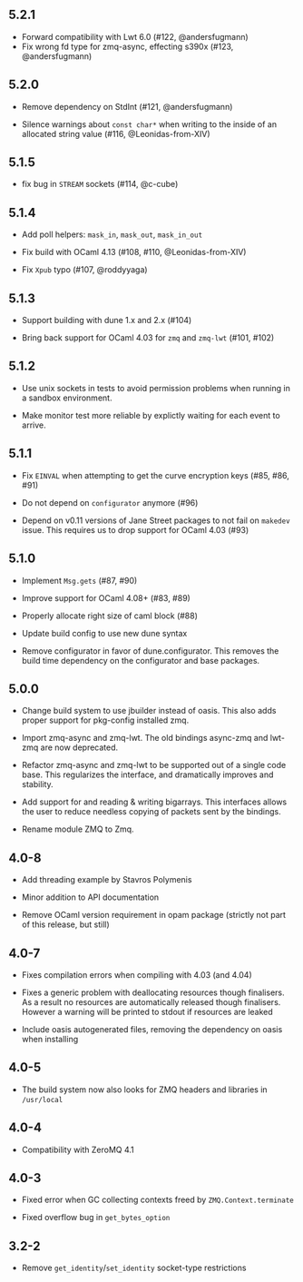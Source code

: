 5.2.1
---
* Forward compatibility with Lwt 6.0 (#122, @andersfugmann)
* Fix wrong fd type for zmq-async, effecting s390x (#123, @andersfugmann)

5.2.0
---
* Remove dependency on StdInt (#121, @andersfugmann)

* Silence warnings about `const char*` when writing to the inside of an
  allocated string value (#116, @Leonidas-from-XIV)

5.1.5
-----

* fix bug in `STREAM` sockets (#114, @c-cube)

5.1.4
-----

* Add poll helpers: `mask_in`, `mask_out`, `mask_in_out`

* Fix build with OCaml 4.13 (#108, #110, @Leonidas-from-XIV)

* Fix `Xpub` typo (#107, @roddyyaga)

5.1.3
-----

* Support building with dune 1.x and 2.x (#104)

* Bring back support for OCaml 4.03 for `zmq` and `zmq-lwt` (#101, #102)

5.1.2
-----
* Use unix sockets in tests to avoid permission problems when running
  in a sandbox environment.

* Make monitor test more reliable by explictly waiting for each event to
  arrive.

5.1.1
-----

* Fix `EINVAL` when attempting to get the curve encryption keys (#85, #86, #91)

* Do not depend on `configurator` anymore (#96)

* Depend on v0.11 versions of Jane Street packages to not fail on `makedev`
  issue. This requires us to drop support for OCaml 4.03 (#93)

5.1.0
-----

* Implement `Msg.gets` (#87, #90)

* Improve support for OCaml 4.08+ (#83, #89)

* Properly allocate right size of caml block (#88)

* Update build config to use new dune syntax

* Remove configurator in favor of dune.configurator. This removes the build time
  dependency on the configurator and base packages.

5.0.0
-----

* Change build system to use jbuilder instead of oasis. This also adds proper
  support for pkg-config installed zmq.

* Import zmq-async and zmq-lwt. The old bindings async-zmq and lwt-zmq are now
  deprecated.

* Refactor zmq-async and zmq-lwt to be supported out of a single code base. This
  regularizes the interface, and dramatically improves and stability.

* Add support for and reading & writing bigarrays. This interfaces allows the
  user to reduce needless copying of packets sent by the bindings.

* Rename module ZMQ to Zmq.

4.0-8
-----

* Add threading example by Stavros Polymenis

* Minor addition to API documentation

* Remove OCaml version requirement in opam package (strictly not part of this
  release, but still)


4.0-7
-----

* Fixes compilation errors when compiling with 4.03 (and 4.04)

* Fixes a generic problem with deallocating resources though finalisers. As a
  result no resources are automatically released though finalisers. However a
  warning will be printed to stdout if resources are leaked

* Include oasis autogenerated files, removing the dependency on oasis when
  installing


4.0-5
-----

* The build system now also looks for ZMQ headers and libraries in `/usr/local`

4.0-4
-----

* Compatibility with ZeroMQ 4.1


4.0-3
-----

* Fixed error when GC collecting contexts freed by `ZMQ.Context.terminate`

* Fixed overflow bug in `get_bytes_option`


3.2-2
-----

* Remove `get_identity`/`set_identity` socket-type restrictions
